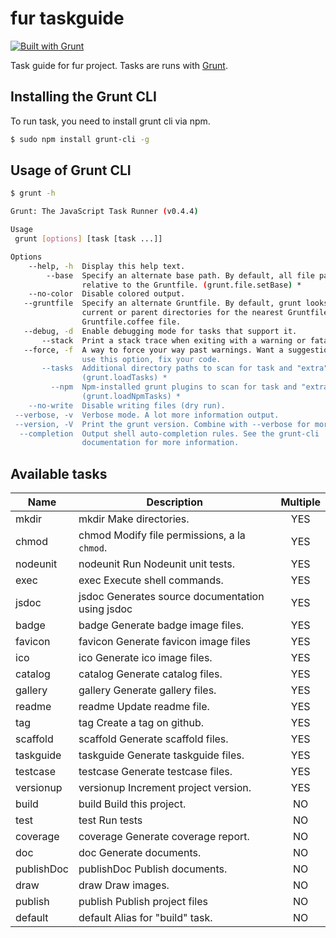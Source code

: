 fur taskguide
======

[![Built with Grunt](https://cdn.gruntjs.com/builtwith.png)](http://gruntjs.com/)

Task guide for fur project.
Tasks are runs with [Grunt][grunt_url].


Installing the Grunt CLI
-----

To run task, you need to install grunt cli via npm.

```bash
$ sudo npm install grunt-cli -g
```

Usage of Grunt CLI
-----
```bash
$ grunt -h

Grunt: The JavaScript Task Runner (v0.4.4)

Usage
 grunt [options] [task [task ...]]

Options
    --help, -h  Display this help text.                                        
        --base  Specify an alternate base path. By default, all file paths are 
                relative to the Gruntfile. (grunt.file.setBase) *              
    --no-color  Disable colored output.                                        
   --gruntfile  Specify an alternate Gruntfile. By default, grunt looks in the 
                current or parent directories for the nearest Gruntfile.js or  
                Gruntfile.coffee file.                                         
   --debug, -d  Enable debugging mode for tasks that support it.               
       --stack  Print a stack trace when exiting with a warning or fatal error.
   --force, -f  A way to force your way past warnings. Want a suggestion? Don't
                use this option, fix your code.                                
       --tasks  Additional directory paths to scan for task and "extra" files. 
                (grunt.loadTasks) *                                            
         --npm  Npm-installed grunt plugins to scan for task and "extra" files.
                (grunt.loadNpmTasks) *                                         
    --no-write  Disable writing files (dry run).                               
 --verbose, -v  Verbose mode. A lot more information output.                   
 --version, -V  Print the grunt version. Combine with --verbose for more info. 
  --completion  Output shell auto-completion rules. See the grunt-cli          
                documentation for more information.                            

```


Available tasks
-----

| Name | Description| Multiple |
| ---------- | ------------ | :--------: |
| mkdir | mkdir  Make directories. | YES
| chmod | chmod  Modify file permissions, a la `chmod`. | YES
| nodeunit | nodeunit  Run Nodeunit unit tests. | YES
| exec | exec  Execute shell commands. | YES
| jsdoc | jsdoc  Generates source documentation using jsdoc | YES
| badge | badge  Generate badge image files. | YES
| favicon | favicon  Generate favicon image files | YES
| ico | ico  Generate ico image files. | YES
| catalog | catalog  Generate catalog files. | YES
| gallery | gallery  Generate gallery files. | YES
| readme | readme  Update readme file. | YES
| tag | tag  Create a tag on github. | YES
| scaffold | scaffold  Generate scaffold files. | YES
| taskguide | taskguide  Generate taskguide files. | YES
| testcase | testcase  Generate testcase files. | YES
| versionup | versionup  Increment project version. | YES
| build | build  Build this project. | NO
| test | test  Run tests | NO
| coverage | coverage  Generate coverage report. | NO
| doc | doc  Generate documents. | NO
| publishDoc | publishDoc  Publish documents. | NO
| draw | draw  Draw images. | NO
| publish | publish  Publish project files | NO
| default | default  Alias for "build" task. | NO



[grunt_url]: http://gruntjs.com/
[grunt_badge_url]: http://cdn.gruntjs.com/builtwith.png